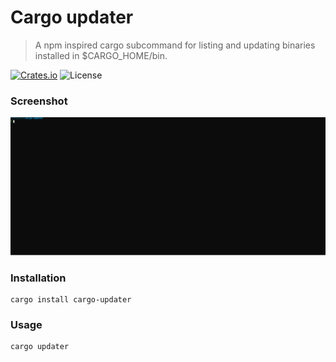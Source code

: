 # Cargo updater

> A npm inspired cargo subcommand for listing and updating binaries installed in $CARGO_HOME/bin.


[![Crates.io](https://img.shields.io/crates/v/cargo-updater)](https://crates.io/crates/cargo-updater)
![License](https://img.shields.io/crates/l/cargo-updater)


### Screenshot

[![A screenshot](./screencast.svg)](./screencast.svg)

### Installation

```shell script
cargo install cargo-updater
```

### Usage

```shell script
cargo updater
```
